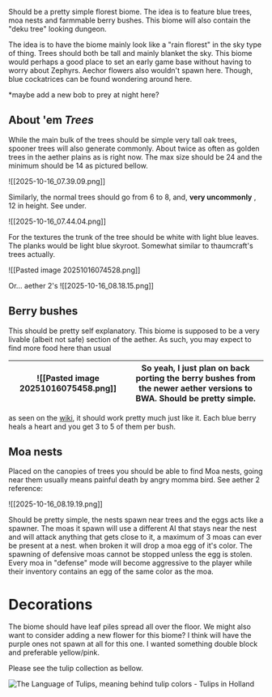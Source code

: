 
Should be a pretty simple florest biome. The idea is to feature blue trees, moa nests and farmmable berry bushes. This biome will also contain the "deku tree" looking dungeon.

The idea is to have the biome mainly look like a "rain florest" in the sky type of thing. Trees should both be tall and mainly blanket the sky. This biome would perhaps a good place to set an early game base without having to worry about Zephyrs. Aechor flowers also wouldn't spawn here. Though, blue cockatrices can be found wondering around here. 

*maybe add a new bob to prey at night here?

## About 'em *Trees*

While the main bulk of the trees should be simple very tall oak trees, spooner trees will also generate commonly. About twice as often as golden trees in the aether plains as is right now. The max size should be 24 and the minimum should be 14 as pictured bellow.

![[2025-10-16_07.39.09.png]]

Similarly, the normal trees should go from 6 to 8, and, **very uncommonly** , 12 in height. See under. 

![[2025-10-16_07.44.04.png]]

For the textures the trunk of the tree should be white with light blue leaves. The planks would be light blue skyroot. Somewhat similar to thaumcraft's trees actually.

![[Pasted image 20251016074528.png]]

Or... aether 2's
![[2025-10-16_08.18.15.png]]

## Berry bushes

This should be pretty self explanatory. This biome is supposed to be a very livable (albeit not safe) section of the aether. As such, you may expect to find more food here than usual 

| ![[Pasted image 20251016075458.png]] | So yeah, I just plan on back porting the berry bushes from the newer aether versions to BWA. Should be pretty simple. |
| ------------------------------------ | --------------------------------------------------------------------------------------------------------------------- |

as seen on the [wiki](https://aether.fandom.com/wiki/Blueberry_Bush), it should work pretty much just like it. Each blue berry heals a heart and you get 3 to 5 of them per bush. 

## Moa nests

Placed on the canopies of trees you should be able to find Moa nests, going near them usually means painful death by angry momma bird. See aether 2 reference:

![[2025-10-16_08.19.19.png]]

Should be pretty simple, the nests spawn near trees and the eggs acts like a spawner. The moas it spawn will use a different AI that stays near the nest and will attack anything that gets close to it, a maximum of 3 moas can ever be present at a nest. when broken it will drop a moa egg of it's color. The spawning of defensive moas cannot be stopped unless the egg is stolen. Every moa in "defense" mode will become aggressive to the player while their inventory contains an egg of the same color as the moa.

# Decorations

The biome should have leaf piles spread all over the floor. We might also want to consider adding a new flower for this biome? I think will have the purple ones not spawn at all for this one. I wanted something double block and preferable yellow/pink. 

Please see the tulip collection as bellow. 

![The Language of Tulips, meaning behind tulip colors - Tulips in Holland](https://external-content.duckduckgo.com/iu/?u=https%3A%2F%2Ftulipsinholland.com%2Fwp-content%2Fuploads%2F2024%2F01%2FThe-Language-of-Tulips-meaning-behind-tulip-colors.png&f=1&nofb=1&ipt=77a4511fb4b4d495d895dee1f5987a96cfa30caabb602a87f060853ca41febf6)